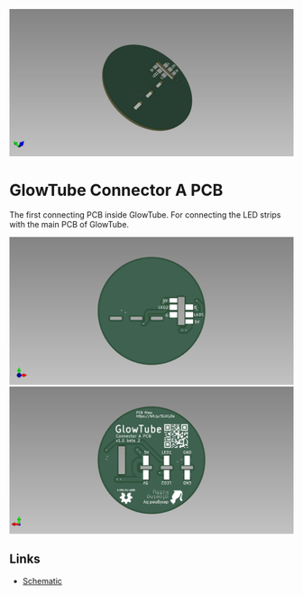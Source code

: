![GlowTubeLEDconnectorA_PCB](pcb_3d_view.jpg)


# GlowTube Connector A PCB

The first connecting PCB inside GlowTube. For connecting the LED strips with the main PCB of GlowTube.

![GlowTubeLEDconnectorA_PCB](pcb_front.jpg)
![GlowTubeLEDconnectorA_PCB](pcb_back.jpg)

## Links

- [Schematic](https://github.com/glowingkitty/GlowTube/blob/main/GlowTubeLEDconnectorA_PCB/GlowTubeLEDconnectorA_PCB.pdf)